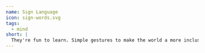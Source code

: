 ```yaml
---
name: Sign Language
icon: sign-words.svg
tags:
  - mind
short: |
  They're fun to learn. Simple gestures to make the world a more inclusive place <3.
---
```

